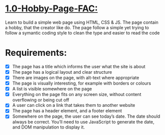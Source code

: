 # [1.0-Hobby-Page-FAC:](https://suda94.github.io/1.0-Hobby-Page/)

Learn to build a simple web page using HTML, CSS & JS.
The page contain a hobby, that the creator like do. The page follow a simple yet trying to follow a symantic coding style to clean the type and easier to read the code

# Requirements:

- [x] The page has a title which informs the user what the site is about<br>
- [x] The page has a logical layout and clear structure <br>
- [x] There are images on the page, with alt-text where appropriate<br>
- [x] The page is visually interesting, for example with borders or colours <br>
- [x] A list is visible somewhere on the page<br>
- [x] Everything on the page fits on any screen size, without content overflowing or being cut off <br>
- [x] A user can click on a link that takes them to another website <br>
- [x] The page has a header element, and a footer element <br>
- [x] Somewhere on the page, the user can see today’s date. The date should always be correct. You’ll need to use JavaScript to generate the date, and DOM manipulation to display it.
